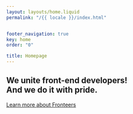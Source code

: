 ```yaml
---
layout: layouts/home.liquid
permalink: "/{{ locale }}/index.html"


footer_navigation: true
key: home
order: "0"

title: Homepage
---
```


## We unite front-end developers! <br /> And we do it with pride.

<a href="{{locale}}/join-us/" class="button button-parentheses">Learn more
<span class="visually-hidden">about Fronteers</span></a>
